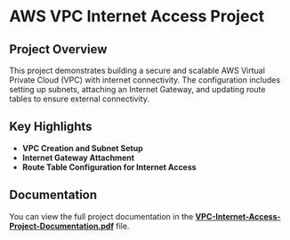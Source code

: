# AWS VPC Internet Access Project

## Project Overview  
This project demonstrates building a secure and scalable AWS Virtual Private Cloud (VPC) with internet connectivity. The configuration includes setting up subnets, attaching an Internet Gateway, and updating route tables to ensure external connectivity.

## Key Highlights  
- **VPC Creation and Subnet Setup**  
- **Internet Gateway Attachment**  
- **Route Table Configuration for Internet Access**  

## Documentation  
You can view the full project documentation in the [**VPC-Internet-Access-Project-Documentation.pdf**](./VPC-Internet-Access-Project-Documentation.pdf) file.
